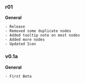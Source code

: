 ### r01 ###

**General**

	- Release
	- Removed some duplicate nodes
	- Added tooltip note on most nodes
	- Added more nodes
	- Updated Icon

### v0.1a ###

**General**

	- First Beta
